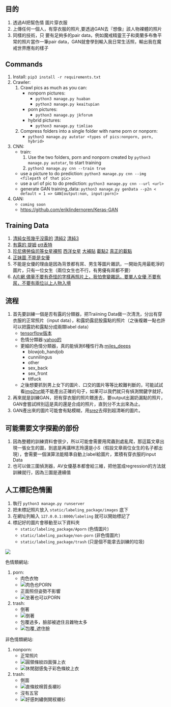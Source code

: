 ## 目的

1. 透過AI把幫色情 圖片穿衣服
2. 上傳任何一個人，有穿衣服的照片,要透過GAN去『想像』該人物裸體的照片
3. 同樣的技術，只 要有足夠多的pair data，例如魔戒精靈王子和奧蘭多布魯平常的照片當作一筆pair data，GAN就會學到輸入我日常生活照，輸出我在魔戒世界應有的樣子

## Commands

1. Install: `pip3 install -r requirements.txt`
2. Crawler:
	1. Crawl pics as much as you can:
		* nonporn pictures:
			* `python3 manage.py huaban`
			* `python3 manage.py keaitupian`
		* porn pictures:
			* `python3 manage.py jkforum`
		* hybrid pictures:
			* `python3 manage.py timliao`
	2. Compress folders into a single folder with name porn or nonporn:
		* `python3 manage.py autotar <types of pics:nonporn, porn, hybrid>`
3. CNN:
	* train: 
		1. Use the two folders, porn and nonporn created by `python3 manage.py autotar`, to start training
		2. `python3 manage.py cnn --train true`
	* use a picture to do prediction: `python3 manage.py cnn --img <filepath of that pic>`
	* use a url of pic to do prediction: `python3 manage.py cnn --url <url>`
	* generate GAN training_data: `python3 manage.py genData --p2n < default = 1 => GAN[output:non, input:porn]>`
4. GAN:
	* `coming soon`
	* <https://github.com/eriklindernoren/Keras-GAN>

## Training Data

1. [清純女孩幾乎沒露的](http://huaban.com/explore/qingchunkeaimeinv/) [清純2](http://www.keaitupian.com/girl/) [清純3](https://www.pakutaso.com/person/woman/index_68.html)
2. [有露的 提姆](http://www.timliao.com/bbs/forumdisplay.php?fid=18) [ptt表特](https://www.ptt.cc/bbs/Beauty/index.html)
1. [珍尼佛勞倫司等女星裸照](https://www.celebjihad.com/category/jennifer-lawrence/) [西洋女星](https://dark.getez.info/158751) [大補貼](http://tw.dufeed.com/article/content_136492.html?is_adult=1) [載點2](https://thefappening.wiki/) [真正的載點](https://kutlime.wordpress.com/fappening-celebrity-photo-foto-download/)
2. [正妹圖 不能是女優](https://www.jkforum.net/forum.php?gid=573)
3. 不能是女優的理由是因為背景都有屌、男生等圖片雜訊，一開始先用最乾淨的圖片，只有一位女生（兩位女生也不行，有男優有屌都不要）
4. [A片網 儘量不要有奇怪的字樣再照片上，我怕會變雜訊，要單人女優 不要有屌，不要有兩位以上人物入境](http://www.dmm.co.jp/digital/videoa/-/detail/=/cid=juy00377/?i3_ref=list&i3_ord=3)

## 流程

1. 首先要訓練一個是否有露的分類器，把Traiining Data做一次清洗，分出有穿衣服的正常照片（input data），和露奶露屁股露點的照片（之後複雜一點也許可以把露奶和露點分成兩類label data）
	* [tensorflow版本](https://github.com/bakwc/PornDetector)
	* 色情分類器:[yahoo的](https://github.com/yahoo/open_nsfw)
	* 更細的色情分類器，真的能偵測6種性行為:[miles_deeps](https://github.com/ryanjay0/miles-deep)
		* blowjob_handjob
		* cunnilingus
		* other
		* sex_back
		* sex_front
		* titfuck
	* 之後想要抓到男上女下的圖片、口交的圖片等等比較難判斷的，可能試試看[img2txt](https://github.com/tensorflow/models/tree/master/research/im2txt)能不能產出正確的句子，如果可以我們就只有偵測關鍵字就好。
2. 再來就是訓練GAN，把有穿衣服的照片餵進去，要output出漏奶漏點的照片，GAN會嘗試辨別這是真的還是合成的照片，直到分不太出來為止。
3. GAN產出來的圖片可能會有點模糊，用[srez](https://github.com/david-gpu/srez)去得到超清晰的圖片。

## 可能需要文字探勘的部份

1. 因為整體的訓練資料會很少，所以可能會需要用爬蟲到處亂爬，那這篇文章出現一張女生的圖，到底是再講林志玲還是小S（假設文章兩位女生的名子都出現），會需要一個演算法能精準自動上label給圖片，累積有穿衣服的input Data
2. 也可以做三圍偵測器，AV女優基本都會給三維，把他當成regression的方法就訓練就行，因為三圍是連續值

## 人工標記色情圖

1. 執行 `python3 manage.py runserver`
2. 把未標記照片放入 `static/labeling_package/images` 底下
3. 在網址列輸入 `127.0.0.1:8000/labeling` 就可以開始標記了
4. 標記好的圖片會移動至以下資料夾
	* `static/labeling_package/Aporn` (色情圖片)
	* `static/labeling_package/non-porn` (非色情圖片)
	* `static/labeling_package/trash`  (只是個不能拿去訓練的垃圾)
   
<img src="https://i.imgur.com/VSblYwi.jpg" />

色情類網站:
1. porn:
	* 肉色衣物
	* ![肉色也PORN](gold_standard/PORN_standard/PORN/肉色也PORN.jpg)
	* 正面照但姿勢不影響
	* ![坐著也可以PORN](gold_standard/PORN_standard/PORN/坐著也可以PORN.jpg)
2. trash:
	* 倒著
	* ![倒著](gold_standard/PORN_standard/TRASH/倒著.jpg)
	* 包覆過多，臉部被遮住且雜物太多
	* ![包覆_遮住臉](gold_standard/PORN_standard/TRASH/包覆_遮住臉.jpg)

非色情類網站:
1. nonporn:
	* 正常照片
	* ![圓領條紋四面彈上衣](gold_standard/NONPORN_standard/NONPORN/圓領條紋四面彈上衣.jpg)
	* ![休閒甜感兔子彩色條紋上衣](gold_standard/NONPORN_standard/NONPORN/休閒甜感兔子彩色條紋上衣.jpg)
2. trash:
	* 側面
	* ![直條紋棉質長襯衫](gold_standard/NONPORN_standard/TRASH/直條紋棉質長襯衫.jpg)
	* 沒有五官
	* ![好感刺繡側開衩襯衫](gold_standard/NONPORN_standard/TRASH/好感刺繡側開衩襯衫.jpg)
